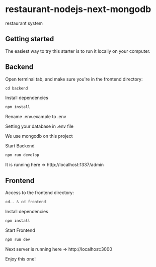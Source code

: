 # restaurant-nodejs-next-mongodb
restaurant system

## Getting started
The easiest way to try this starter is to run it locally on your computer.

## Backend
Open terminal tab, and make sure you're in the frontend directory:
```js
cd backend
```
Install dependencies
```js
npm install
```
Rename .env.example to .env

Setting your database in .env file

We use mongodb on this project

Start Backend
```js
npm run develop
```
It is running here => http://localhost:1337/admin

## Frontend
Access to the frontend directory:
```js
cd.. & cd frontend
```
Install dependencies
```js
npm install
```
Start Frontend
```js
npm run dev
```
Next server is running here => http://localhost:3000

Enjoy this one!
